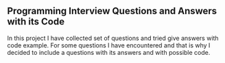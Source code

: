 Programming Interview Questions and Answers with its Code
---

In this project I have collected set of questions and tried give answers with code example.
For some questions I have encountered and that is why I decided to include a questions with its answers and with possible code.